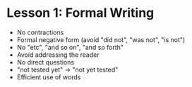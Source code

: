 # Lesson 1: Formal Writing

- No contractions
- Formal negative form (avoid "did not", "was not", "is not")
- No "etc", "and so on", "and so forth"
- Avoid addressing the reader
- No direct questions
- "not tested yet" -> "not yet tested"
- Efficient use of words

